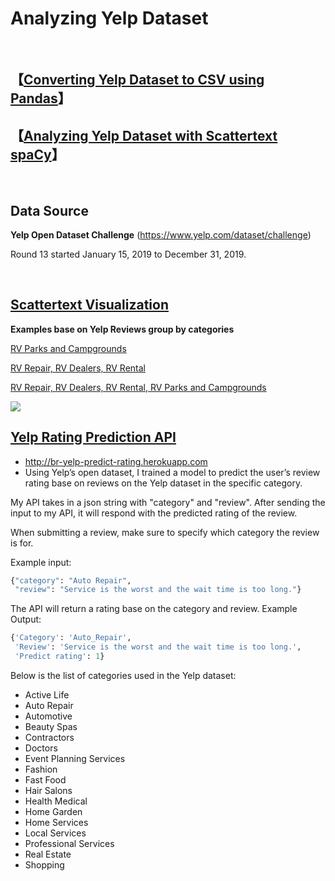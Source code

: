 # Analyzing Yelp Dataset

<br>

## **【[Converting Yelp Dataset to CSV using Pandas](https://link.medium.com/0k0DEb3Qy1)】** 
## **【[Analyzing Yelp Dataset with Scattertext spaCy](https://link.medium.com/k3DRTC57I1)】** 

<br>

## Data Source

**Yelp Open Dataset Challenge** (https://www.yelp.com/dataset/challenge)

Round 13 started January 15, 2019 to December 31, 2019.

<br>

## [Scattertext Visualization](https://github.com/JasonKessler/scattertext)

**Examples base on Yelp Reviews group by categories**

[RV Parks and Campgrounds](http://gyhou.com/RV-Parks-Campgrounds-Yelp-Reviews-Scattertext.html)

[RV Repair, RV Dealers, RV Rental](http://gyhou.com/RV-Auto-Yelp-Reviews-Scattertext.html)

[RV Repair, RV Dealers, RV Rental, RV Parks and Campgrounds](http://gyhou.com/RV-Yelp-Reviews-Scattertext.html)


<img src="https://github.com/gyhou/yelp_dataset/blob/master/yelp_rv_scattertext.png?raw=true">

## [Yelp Rating Prediction API](https://gyhou.com/2019-09-27-Business-Recommendation/)
- http://br-yelp-predict-rating.herokuapp.com
- Using Yelp’s open dataset, I trained a model to predict the user’s review rating base on reviews on the Yelp dataset in the specific category.

My API takes in a json string with "category" and "review". After sending the input to my API, it will respond with the predicted rating of the review.

When submitting a review, make sure to specify which category the review is for.

Example input:
```python
{"category": "Auto Repair", 
 "review": "Service is the worst and the wait time is too long."}
```
The API will return a rating base on the category and review.
Example Output:
```python
{'Category': 'Auto_Repair',
 'Review': 'Service is the worst and the wait time is too long.',
 'Predict rating': 1}
```

Below is the list of categories used in the Yelp dataset:
* Active Life
* Auto Repair
* Automotive
* Beauty Spas
* Contractors
* Doctors
* Event Planning Services
* Fashion
* Fast Food
* Hair Salons
* Health Medical
* Home Garden
* Home Services
* Local Services
* Professional Services
* Real Estate
* Shopping 
